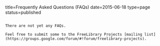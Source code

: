title=Frequently Asked Questions (FAQs)
date=2015-06-18
type=page
status=published
~~~~~~

There are not yet any FAQs.

Feel free to submit some to the FreeLibrary Projects [mailing list](https://groups.google.com/forum/#!forum/freelibrary-projects).